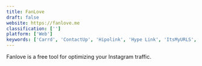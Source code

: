 ```yaml
---
title: FanLove
draft: false 
website: https://fanlove.me
classification: ['']
platform: ['Web']
keywords: ['Carrd', 'ContactUp', 'Hipolink', 'Hype Link', 'ItsMyURLS', 'Last Link', 'Linkie', 'Linkkle', 'Linkr.in', 'Litelink.at', 'Lync', 'LynkMe.io', 'My Static Page', 'ReboutMe', 'Shuuka', 'Taplink.at', 'Ziplink', 'about.me', 'iLink', 'linkfru.']
---
```

Fanlove is a free tool for optimizing your Instagram traffic.
